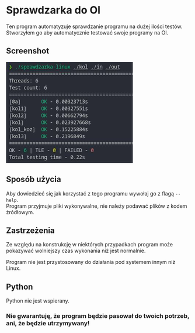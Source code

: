 # Sprawdzarka do OI

Ten program automatyzuje sprawdzanie programu na dużej ilości testów. <br/>
Stworzyłem go aby automatycznie testować swoje programy na OI.

## Screenshot

![Sprawdzarka](./images/sprawdzarka.jpg)

## Sposób użycia

Aby dowiedzieć się jak korzystać z tego programu wywołaj go z flagą `--help`. <br/>
Program przyjmuje pliki wykonywalne, nie należy podawać plików z kodem źródłowym.

## Zastrzeżenia

Ze względu na konstrukcję w niektórych przypadkach program może pokazywać wolniejszy czas wykonania niż jest normalnie.

Program nie jest przystosowany do działania pod systemem innym niż Linux.

## Python

Python nie jest wspierany.

### **Nie gwarantuję, że program będzie pasował do twoich potrzeb, ani, że będzie utrzymywany!**

